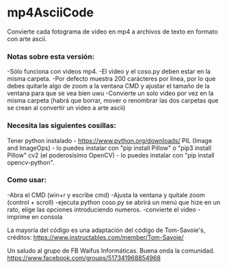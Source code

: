 # mp4AsciiCode
Convierte cada fotograma de video en mp4 a archivos de texto en formato con arte ascii.


### Notas sobre esta versión:
  -Sólo funciona con videos mp4.
  -El video y el coso.py deben estar en la misma carpeta.
  -Por defecto muestra 200 carácteres por linea, por lo que debes quitarle algo de zoom a la ventana CMD y ajustar el tamaño de la ventana para que se vea bien uwu
  -Convierte un solo video por vez en la misma carpeta (habrá que borrar, mover o renombrar las dos carpetas que se crean al convertir un video a arte ascii)


### Necesita las siguientes cosillas:
  Tener python instalado - https://www.python.org/downloads/
  PIL (Image and ImageOps) - lo puedes instalar con "pip install Pillow" o "pip3 install Pillow"
  cv2 (el poderosísimo OpenCV) - lo puedes instalar con "pip install opencv-python".


### Como usar:
  -Abra el CMD (win+r y escribe cmd)
  -Ajusta la ventana y quitale zoom (control + scroll)
  -ejecuta python coso.py
  se abrirá un menú que hize en un rato, elige las opciones introduciendo numeros.
  -convierte el video 
  -imprime en consola



La mayoría del código es una adaptación del código de Tom-Savoie's, créditos:
https://www.instructables.com/member/Tom-Savoie/

Un saludo al grupo de FB Waifus Informáticas. Buena onda la comunidad.
https://www.facebook.com/groups/517341968854968
